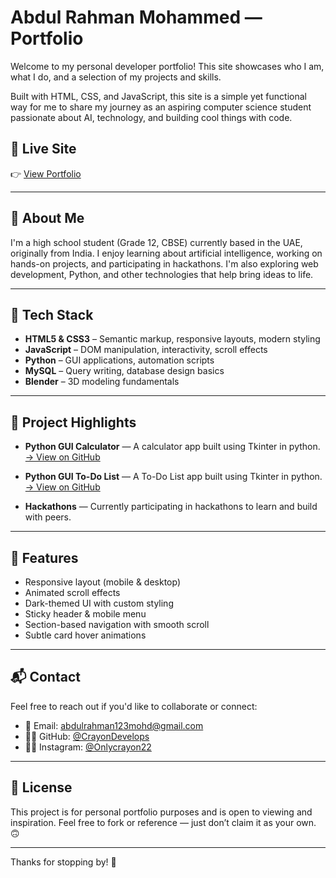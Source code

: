# Abdul Rahman Mohammed — Portfolio

Welcome to my personal developer portfolio! This site showcases who I am, what I do, and a selection of my projects and skills.

Built with HTML, CSS, and JavaScript, this site is a simple yet functional way for me to share my journey as an aspiring computer science student passionate about AI, technology, and building cool things with code.

## 🔗 Live Site

👉 [View Portfolio](https://crayondevelops.github.io/portfolio/)  


---

## 🧠 About Me

I'm a high school student (Grade 12, CBSE) currently based in the UAE, originally from India. I enjoy learning about artificial intelligence, working on hands-on projects, and participating in hackathons. I'm also exploring web development, Python, and other technologies that help bring ideas to life.

---

## 🚀 Tech Stack

- **HTML5 & CSS3** – Semantic markup, responsive layouts, modern styling
- **JavaScript** – DOM manipulation, interactivity, scroll effects
- **Python** – GUI applications, automation scripts
- **MySQL** – Query writing, database design basics
- **Blender** – 3D modeling fundamentals

---

## 📂 Project Highlights

- **Python GUI Calculator** — A calculator app built using Tkinter in python.  
  [→ View on GitHub](https://github.com/CrayonDevelops/tkinter-calculator)

- **Python GUI To-Do List** — A To-Do List app built using Tkinter in python.   
  [→ View on GitHub](https://github.com/CrayonDevelops/to-do-list)

- **Hackathons** — Currently participating in hackathons to learn and build with peers.

---

## 🧩 Features

- Responsive layout (mobile & desktop)
- Animated scroll effects
- Dark-themed UI with custom styling
- Sticky header & mobile menu
- Section-based navigation with smooth scroll
- Subtle card hover animations

---

## 📬 Contact

Feel free to reach out if you'd like to collaborate or connect:

- 📧 Email: [abdulrahman123mohd@gmail.com](mailto:abdulrahman123mohd@gmail.com)
- 🧑‍💻 GitHub: [@CrayonDevelops](https://github.com/CrayonDevelops)
- 📍🔗 Instagram: [@Onlycrayon22](https://instagram.com/onlycrayon22)

---

## 📌 License

This project is for personal portfolio purposes and is open to viewing and inspiration. Feel free to fork or reference — just don’t claim it as your own. 🙃

---

Thanks for stopping by! 🚀
